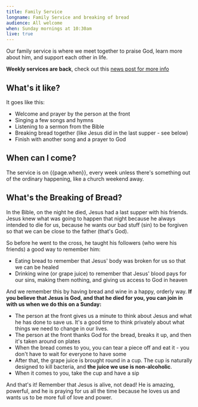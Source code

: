 ```yaml
---
title: Family Service
longname: Family Service and breaking of bread
audience: All welcome
when: Sunday mornings at 10:30am
live: true
---
```


Our family service is where we meet together to praise God, learn more about him, and support each other in life. 

**Weekly services are back**, check out this [news post for more info](/post/weekly-services-resuming/)

## What's it like?

It goes like this:

 * Welcome and prayer by the person at the front
 * Singing a few songs and hymns
 * Listening to a sermon from the Bible
 * Breaking bread together (like Jesus did in the last supper - see below)
 * Finish with another song and a prayer to God
 
## When can I come?

The service is on {{page.when}}, every week unless there's something out of the ordinary happening, like a church weekend away.

## What's the Breaking of Bread?

In the Bible, on the night he died, Jesus had a last supper with his friends. Jesus knew what was going to happen that night because he always intended to die for us, because he wants our bad stuff (sin) to be forgiven so that we can be close to the father (that's God).

So before he went to the cross, he taught his followers (who were his friends) a good way to remember him:

 * Eating bread to remember that Jesus' body was broken for us so that we can be healed
 * Drinking wine (or grape juice) to remember that Jesus' blood pays for our sins, making them nothing, and giving us access to God in heaven
 
And we remember this by having bread and wine in a happy, orderly way. **If you believe that Jesus is God, and that he died for you, you can  join in with us when we do this on a Sunday:**

 * The person at the front gives us a minute to think about Jesus and what he has done to save us. It's a good time to think privately about what things we need to change in our lives.
 * The person at the front thanks God for the bread, breaks it up, and then it's taken around on plates
 * When the bread comes to you, you can tear a piece off and eat it - you don't have to wait for everyone to have some
 * After that, the grape juice is brought round in a cup. The cup is naturally designed to kill bacteria, and **the juice we use is non-alcoholic**.
 * When it comes to you, take the cup and have a sip
 
And that's it! Remember that Jesus is alive, not dead! He is amazing, powerful, and he is praying for us all the time because he loves us and wants us to be more full of love and power.
